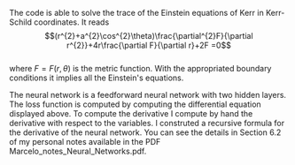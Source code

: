 The code is able to solve the trace of the Einstein equations of Kerr in Kerr-Schild coordinates. It reads\
$$(r^{2}+a^{2}\cos^{2}\theta)\frac{\partial^{2}F}{\partial r^{2}}+4r\frac{\partial F}{\partial r}+2F =0$$\
where $F = F(r,\theta)$ is the metric function. With the appropriated boundary conditions it implies all the Einstein's equations.

The neural network is a feedforward neural network with two hidden layers. The loss function is computed by computing the differential equation displayed above. 
To compute the derivative I compute by hand the derivative with respect to the variables. I construted a recursive formula for the derivative of the neural network. You can see the details in Section 6.2 of my personal notes available in the PDF Marcelo_notes_Neural_Networks.pdf. 

